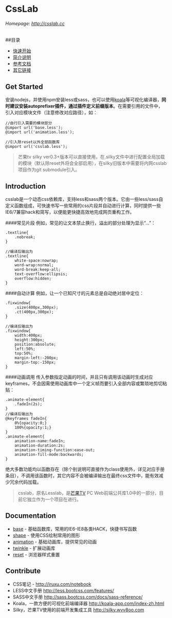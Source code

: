 # CssLab 
###### Homepage: <http://csslab.cc>

##目录
+ [快速开始](#get-started)
+ [简介说明](#intro)
+ [参考文档](#documentation)
+ [其它链接](#contribute)

## <a name="get-started"></a> Get Started
安装nodejs，并使用npm安装less或sass，也可以使用[koala](http://koala-app.com/index-zh.html)等可视化编译器，**同时建议安装autoprefixer插件，通过插件定义前缀版本**。在需要引用的文件中，引入对应模块文件（注意修改对应路径），如：
```less
//自行引入需要的模块部分
@import url('base.less');
@import url('animation.less');

//引入除reset以外全部函数库
@import url('csslab.less');
```
> 芒果tv silky ver0.3+版本可以直接使用，在.silky文件中进行配置全局加载的模块（默认除reset外将会全部启用），在silky旧版本中需要将内网csslab项目作为git submodule引入。

## <a name="intro"></a> Introduction
csslab是一个动态css依赖库，支持less和sass两个版本。它由一些less/sass自定义函数组成，可快速书写一些常用的css片段并自动进行计算，同时提供一些IE6/7兼容hack和简写，以便能更快捷高效地完成网页重构工作。

####常见片段
例如，常见的让文本禁止换行，溢出的部分处理为显示“...”：
```less
.textline{
    .nobreak;
}

//编译后输出为
.textline{
    white-space:nowrap;
    word-wrap:normal;
    word-break:keep-all;
    text-overflow:ellipsis;
    overflow:hidden;
}
```

####自动计算
例如，让一个已知尺寸的元素总是自动绝对居中定位：
```less
.fixwindow{
    .size(400px,300px);
    .ct(400px,300px);
}

//编译后输出为
.fixwindow{
    width:400px;
    height:300px;
    position:absolute;
    left:50%;
    top:50%;
    margin-left:-200px;
    margin-top:-150px;
}
```

####动画调用
传入参数指定动画的时间，并且只有调用该动画时生成对应keyframes，不会因需使用动画库中一个定义帧而要引入全部内容或繁琐地剪切粘贴：
```less
.animate-element{
    .fadeIn(2s);
}
//编译后输出为
@keyframes fadeIn{
    0%{opacity:0;}
    100%{opacity:1;}
}
.animate-element{
    animation-name:fadeIn;
    animation-duration:2s;
    animation-timing-function:ease-out;
    animation-fill-mode:backwards;
}
```

绝大多数功能均以函数存在（除个别说明可直接作为class使用外，详见对应手册条目），不调用该函数时，其它内容不会被编译输出在最终css文件中，能有效减少冗余代码加载。  

>csslab，原名Lesslab，是[芒果TV](http://www.mgtv.com) PC Web前端公共库1.0中的一部分，目前它独立作为一个项目在进行。

## <a name="documentation"></a> Documentation
+ [base](http://csslab.cc/base.html) - 基础函数库，常用的IE6-IE8各类HACK，快捷书写函数
+ [shape](http://csslab.cc/shape.html) - 使用CSS绘制常用的图形
+ [animation](http://csslab.cc/animation.html) - 基础动画库，提供常见的动画
+ [twinkle](http://csslab.cc/twinkle.html) - 扩展动画库
+ [reset](http://csslab.cc/reset.html) - 浏览器样式重置

## <a name="contribute"></a> Contribute
+ CSS笔记 - http://iruxu.com/notebook
+ LESS中文手册 http://less.bootcss.com/features/
+ SASS中文手册 http://sass.bootcss.com/docs/sass-reference/
+ Koala，一款方便的可视化前端编译器 http://koala-app.com/index-zh.html
+ Silky，芒果TV使用的前端开发集成工具 http://silky.wvv8oo.com
